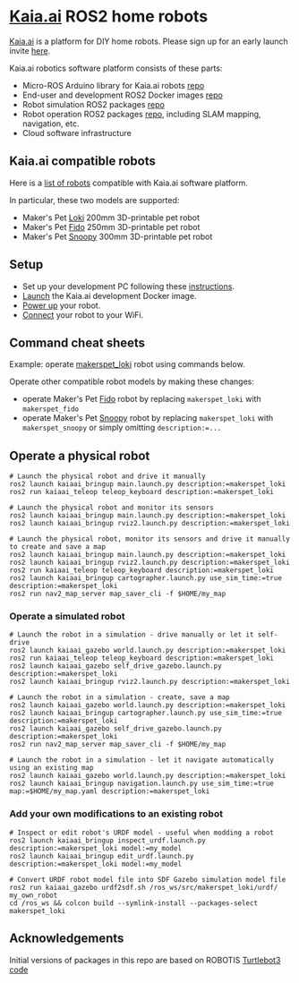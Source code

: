 # [Kaia.ai](https://kaia.ai) ROS2 home robots

[Kaia.ai](https://kaia.ai) is a platform for DIY home robots. Please sign up for an early launch invite [here](https://remake.ai).

Kaia.ai robotics software platform consists of these parts:
- Micro-ROS Arduino library for Kaia.ai robots [repo](https://github.com/kaiaai/micro_ros_arduino_kaia)
- End-user and development ROS2 Docker images [repo](https://github.com/kaiaai/docker)
- Robot simulation ROS2 packages [repo](https://github.com/kaiaai/kaiaai_simulations)
- Robot operation ROS2 packages [repo](https://github.com/kaiaai/kaiaai), including SLAM mapping, navigation, etc.
- Cloud software infrastructure

## Kaia.ai compatible robots
Here is a [list of robots](https://github.com/topics/kaiaai-robot) compatible with Kaia.ai software platform.

In particular, these two models are supported:
- Maker's Pet [Loki](https://github.com/makerspet/makerspet_loki) 200mm 3D-printable pet robot
- Maker's Pet [Fido](https://github.com/makerspet/makerspet_fido) 250mm 3D-printable pet robot
- Maker's Pet [Snoopy](https://github.com/makerspet/makerspet_snoopy) 300mm 3D-printable pet robot

## Setup
- Set up your development PC following these
[instructions](https://github.com/kaiaai/kaiaai_simulations#your-pc-setup).
- [Launch](https://github.com/kaiaai/kaiaai_simulations/blob/main/README.md#launch-the-development-docker-image)
the Kaia.ai development Docker image.
- [Power up](https://github.com/makerspet/makerspet_snoopy/tree/main/firmware) your robot.
- [Connect](https://github.com/makerspet/makerspet_snoopy/tree/main/firmware) your robot to your WiFi.


## Command cheat sheets

Example: operate [makerspet_loki](https://github.com/makerspet/makerspet_loki) robot using commands below.

Operate other compatible robot models by making these changes:
- operate Maker's Pet [Fido](https://github.com/makerspet/makerspet_fido) robot by replacing `makerspet_loki`
with `makerspet_fido`
- operate Maker's Pet [Snoopy](https://github.com/makerspet/makerspet_fido) robot by replacing `makerspet_loki`
with `makerspet_snoopy` or simply omitting `description:=...`

## Operate a physical robot

```
# Launch the physical robot and drive it manually
ros2 launch kaiaai_bringup main.launch.py description:=makerspet_loki
ros2 run kaiaai_teleop teleop_keyboard description:=makerspet_loki

# Launch the physical robot and monitor its sensors
ros2 launch kaiaai_bringup main.launch.py description:=makerspet_loki
ros2 launch kaiaai_bringup rviz2.launch.py description:=makerspet_loki

# Launch the physical robot, monitor its sensors and drive it manually to create and save a map
ros2 launch kaiaai_bringup main.launch.py description:=makerspet_loki
ros2 launch kaiaai_bringup rviz2.launch.py description:=makerspet_loki
ros2 run kaiaai_teleop teleop_keyboard description:=makerspet_loki
ros2 launch kaiaai_bringup cartographer.launch.py use_sim_time:=true description:=makerspet_loki
ros2 run nav2_map_server map_saver_cli -f $HOME/my_map
```

### Operate a simulated robot

```
# Launch the robot in a simulation - drive manually or let it self-drive
ros2 launch kaiaai_gazebo world.launch.py description:=makerspet_loki
ros2 run kaiaai_teleop teleop_keyboard description:=makerspet_loki
ros2 launch kaiaai_gazebo self_drive_gazebo.launch.py description:=makerspet_loki
ros2 launch kaiaai_bringup rviz2.launch.py description:=makerspet_loki

# Launch the robot in a simulation - create, save a map
ros2 launch kaiaai_gazebo world.launch.py description:=makerspet_loki
ros2 launch kaiaai_bringup cartographer.launch.py use_sim_time:=true description:=makerspet_loki
ros2 launch kaiaai_gazebo self_drive_gazebo.launch.py description:=makerspet_loki
ros2 run nav2_map_server map_saver_cli -f $HOME/my_map

# Launch the robot in a simulation - let it navigate automatically using an existing map
ros2 launch kaiaai_gazebo world.launch.py description:=makerspet_loki
ros2 launch kaiaai_bringup navigation.launch.py use_sim_time:=true map:=$HOME/my_map.yaml description:=makerspet_loki
```

### Add your own modifications to an existing robot

```
# Inspect or edit robot's URDF model - useful when modding a robot
ros2 launch kaiaai_bringup inspect_urdf.launch.py description:=makerspet_loki model:=my_model
ros2 launch kaiaai_bringup edit_urdf.launch.py description:=makerspet_loki model:=my_model

# Convert URDF robot model file into SDF Gazebo simulation model file
ros2 run kaiaai_gazebo urdf2sdf.sh /ros_ws/src/makerspet_loki/urdf/ my_own_robot
cd /ros_ws && colcon build --symlink-install --packages-select makerspet_loki
```

## Acknowledgements
Initial versions of packages in this repo are based on ROBOTIS
[Turtlebot3 code](https://github.com/ROBOTIS-GIT/turtlebot3)
